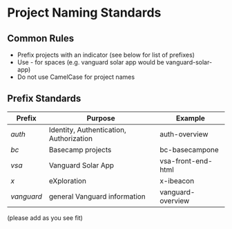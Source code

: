 # Project Naming Standards
## Common Rules
- Prefix projects with an indicator (see below for list of prefixes)
- Use - for spaces (e.g. vanguard solar app would be vanguard-solar-app)
- Do not use CamelCase for project names

## Prefix Standards
| Prefix        | Purpose           | Example  |
| ------------- | ------------- | ------ |
| _auth_     | Identity, Authentication, Authorization | auth-overview |
| _bc_       | Basecamp projects | bc-basecampone |
| _vsa_      | Vanguard Solar App      |   vsa-front-end-html |
| _x_        | eXploration       |    x-ibeacon |
| _vanguard_ | general Vanguard information | vanguard-overview |

(please add as you see fit)
